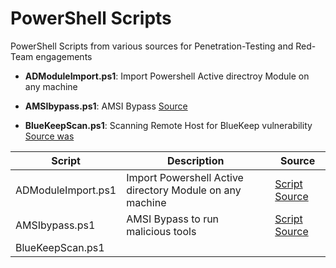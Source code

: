 # PowerShell Scripts
PowerShell Scripts from various sources for Penetration-Testing and Red-Team engagements

* **ADModuleImport.ps1**: Import Powershell Active directroy Module on any machine 

* **AMSIbypass.ps1**: AMSI Bypass [Source](https://github.com/S3cur3Th1sSh1t/Amsi-Bypass-Powershell)
* **BlueKeepScan.ps1**: Scanning Remote Host for BlueKeep vulnerability [Source was](https://github.com/vletoux/pingcastle) 


| Script| Description | Source |
| --------------- | --------------- | --------------- | 
| ADModuleImport.ps1 |  Import Powershell Active directory Module on any machine  | [Script Source](https://github.com/S3cur3Th1sSh1t/Creds/blob/master/PowershellScripts/ADModuleImport.ps1) | 
| AMSIbypass.ps1 | AMSI Bypass to run malicious tools| [Script Source](https://github.com/S3cur3Th1sSh1t/Amsi-Bypass-Powershell/blob/master/README.md) |
| BlueKeepScan.ps1 | 

